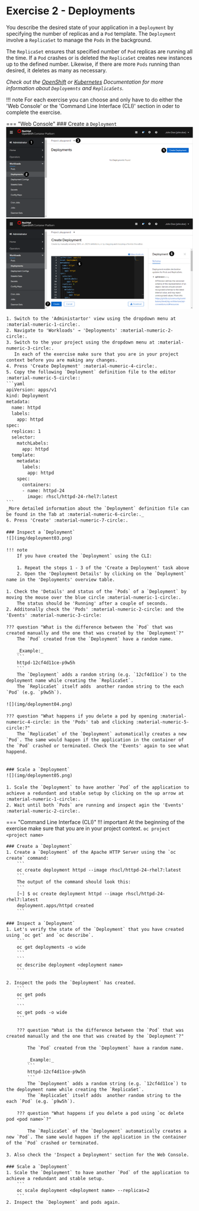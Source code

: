# Exercise 2 - Deployments
You describe the desired state of your application in a `Deployment` by specifying the number of replicas and a `Pod` template.
The `Deployment` involve a `ReplicaSet` to manage the `Pods` in the background.

The `ReplicaSet` ensures that specified number of `Pod` replicas are running all the time.
If a `Pod` crashes or is deleted the `ReplicaSet` creates new instances up to the defined number.
Likewise, if there are more `Pods` running than desired, it deletes as many as necessary.

_Check out the [OpenShift](https://docs.openshift.com/container-platform/4.5/applications/deployments/what-deployments-are.html#deployments-repliasets_what-deployments-are) or [Kubernetes](https://kubernetes.io/docs/concepts/workloads/controllers/deployment/) Documentation for more information about `Deployemnts` and `ReplicaSets`._

!!! note
    For each exercise you can choose and only have to do either the 'Web Console' or the 'Command Line 
    Interface (CLI)' section in oder to complete the exercise.

=== "Web Console"
    ### Create a `Deployment`
    ![](img/deployment01.png)
    ![](img/deployment02.png)

    1. Switch to the 'Administartor' view using the dropdown menu at :material-numeric-1-circle:.
    2. Navigate to 'Workloads' → 'Deployments' :material-numeric-2-circle:.
    3. Switch to the your project using the dropdown menu at :material-numeric-3-circle:.
       In each of the exercise make sure that you are in your project context before you are making any changes.
    4. Press 'Create Deployment' :material-numeric-4-circle:.
    5. Copy the following `Deployment` definition file to the editor :material-numeric-5-circle::
    ```yaml
    apiVersion: apps/v1
    kind: Deployment
    metadata:
      name: httpd
      labels:
        app: httpd
    spec:
      replicas: 1
      selector:
        matchLabels:
          app: httpd
      template:
        metadata:
          labels:
            app: httpd
        spec:
          containers:
          - name: httpd-24
            image: rhscl/httpd-24-rhel7:latest
    ```
    _More detailed information about the `Deployment` definition file can be found in the Tab at :material-numeric-6-circle:._
    6. Press 'Create' :material-numeric-7-circle:.

    ### Inspect a `Deployment`
    ![](img/deployment03.png)

    !!! note
        If you have created the `Deployment` using the CLI:

        1. Repeat the steps 1 - 3 of the 'Create a Deployment' task above
        2. Open the 'Deployment Details' by clicking on the `Deployment` name in the 'Deployments' overview table. 

    1. Check the 'Details' and status of the `Pods` of a `Deployment` by moving the mouse over the blue circle :material-numeric-1-circle:.
        The status should be 'Running' after a couple of seconds.
    2. Additonally check the 'Pods' :material-numeric-2-circle: and the 'Events' :material-numeric-3-circle:

    ??? question "What is the difference between the `Pod` that was created manually and the one that was created by the `Deployment`?"
        The `Pod` created from the `Deployment` have a random name.

        _Example:_
        ```
        httpd-12cf4d11ce-p9w5h
        ```
        The `Deployment` adds a random string (e.g. `12cf4d11ce`) to the deployment name while creating the `ReplicaSet`.
        The `ReplicaSet` itself adds  another random string to the each `Pod` (e.g. `p9w5h`).
  
    ![](img/deployment04.png)

    ??? question "What happens if you delete a pod by opening :material-numeric-4-circle: in the 'Pods' tab and clicking :material-numeric-5-circle:?"
        The `ReplicaSet` of the `Deployment` automatically creates a new `Pod`. The same would happen if the application in the container of the `Pod` crashed or terminated. Check the 'Events' again to see what happend.
    
    
    ### Scale a `Deployment`
    ![](img/deployment05.png)

    1. Scale the `Deployment` to have another `Pod` of the application to achieve a redundant and stable setup by clicking on the up arrow at :material-numeric-1-circle:.
    2. Wait until both `Pods` are running and inspect agin the 'Events' :material-numeric-2-circle:.

=== "Command Line Interface (CLI)"
    !!! important
        At the beginning of the exercise make sure that you are in your project context. 
        ```
        oc project <project name> 
        ```

    ### Create a `Deployment`
    1. Create a `Deployment` of the Apache HTTP Server using the `oc create` command:
        ```
        oc create deployment httpd --image rhscl/httpd-24-rhel7:latest
        ```
        The output of the command should look this:
        ```
        [~] $ oc create deployment httpd --image rhscl/httpd-24-rhel7:latest
        deployment.apps/httpd created
        ```

    ### Inspect a `Deployment`
    1. Let's verify the state of the `Deployment` that you have created using `oc get` and `oc describe`.
        ```
        oc get deployments -o wide
        ```
        ```
        oc describe deployment <deployment name>
        ```

    2. Inspect the pods the `Deployment` has created.
        ```
        oc get pods
        ```
        ```
        oc get pods -o wide
        ```

        ??? question "What is the difference between the `Pod` that was created manually and the one that was created by the `Deployment`?"

            The `Pod` created from the `Deployment` have a random name.

            _Example:_
            ```
            httpd-12cf4d11ce-p9w5h
            ```
            The `Deployment` adds a random string (e.g. `12cf4d11ce`) to the deployment name while creating the `ReplicaSet`.
            The `ReplicaSet` itself adds  another random string to the each `Pod` (e.g. `p9w5h`).

        ??? question "What happens if you delete a pod using `oc delete pod <pod name>`?"

            The `ReplicaSet` of the `Deployment` automatically creates a new `Pod`. The same would happen if the application in the container of the `Pod` crashed or terminated.

    3. Also check the 'Inspect a Deployment' section for the Web Console.
    
    ### Scale a `Deployment`
    1. Scale the `Deployment` to have another `Pod` of the application to achieve a redundant and stable setup.
        ```
        oc scale deployment <deployment name> --replicas=2
        ```
    2. Inspect the `Deployment` and pods again.